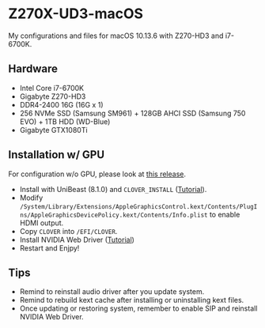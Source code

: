 # Z270X-UD3-macOS
My configurations and files for macOS 10.13.6 with Z270-HD3 and i7-6700K.

## Hardware
* Intel Core i7-6700K
* Gigabyte Z270-HD3
* DDR4-2400 16G (16G x 1)
* 256 NVMe SSD (Samsung SM961) + 128GB AHCI SSD (Samsung 750 EVO) + 1TB HDD (WD-Blue)
* Gigabyte GTX1080Ti

## Installation w/ GPU
For configuration w/o GPU, please look at [this release](https://github.com/corenel/Z270-HD3-macOS/releases/tag/10.13.2).

* Install with UniBeast (8.1.0) and `CLOVER_INSTALL` ([Tutorial](http://hackintosher.com/guides/high-sierra-install-full-guide/)).
* Modify `/System/Library/Extensions/AppleGraphicsControl.kext/Contents/PlugIns/AppleGraphicsDevicePolicy.kext/Contents/Info.plist` to enable HDMI output.
* Copy `CLOVER` into `/EFI/CLOVER`.
* Install NVIDIA Web Driver ([Tutorial](http://hackintosher.com/guides/properly-install-nvidia-drivers-high-sierra-10-13/))
* Restart and Enjpy!

## Tips

- Remind to reinstall audio driver after you update system.
- Remind to rebuild kext cache after installing or uninstalling kext files.
- Once updating or restoring system, remember to enable SIP and reinstall NVIDIA Web Driver.
